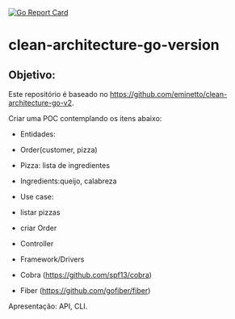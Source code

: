 [![Go Report Card](https://goreportcard.com/badge/github.com/lhonda/clean-architecture-go-version)](https://goreportcard.com/report/github.com/lhonda/clean-architecture-go-version)
# clean-architecture-go-version

## Objetivo:

Este repositório é baseado no https://github.com/eminetto/clean-architecture-go-v2.

Criar uma POC contemplando os itens abaixo:

- Entidades:

- Order(customer, pizza)
- Pizza: lista de ingredientes
- Ingredients:queijo, calabreza

- Use case:

- listar pizzas
- criar Order

- Controller

- Framework/Drivers

- Cobra (https://github.com/spf13/cobra)
- Fiber (https://github.com/gofiber/fiber)


Apresentação: API, CLI.

